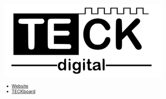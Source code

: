 ![TECKdigital](/assets/Logo.svg)


- [Website](http://teckdigital.de)
- [TECKboard](https://teckboard.de)

